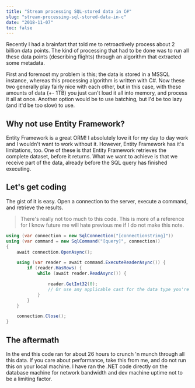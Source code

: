 ```yaml
---
title: "Stream processing SQL-stored data in C#"
slug: "stream-processing-sql-stored-data-in-c"
date: "2018-11-07"
toc: false
---
```


Recently I had a brainfart that told me to retroactively process about 2 billion data points. The kind of processing that had to be done was to run all these data points (describing flights) through an algorithm that extracted some metadata.

First and foremost my problem is this; the data is stored in a MSSQL instance, whereas this processing algorithm is written with C#. Now these two generally play fairly nice with each other, but in this case, with these amounts of data (+- 1TB) you just can't load it all into memory, and process it all at once. Another option would be to use batching, but I'd be too lazy (and it'd be too slow) to use.

## Why not use Entity Framework?

Entity Framework is a great ORM! I absolutely love it for my day to day work and I wouldn't want to work without it. However, Entity Framework has it's limitations, too. One of these is that Entity Framework retrieves the complete dataset, before it returns. What we want to achieve is that we receive part of the data, already before the SQL query has finished executing.

## Let's get coding

The gist of it is easy. Open a connection to the server, execute a command, and retrieve the results.

> There's really not too much to this code. This is more of a reference for I know future me will hate previous me if I do not make this note.

```csharp
using (var connection = new SqlConnection("[connectionstring]"))
using (var command = new SqlCommand("[query]", connection))
{
    await connection.OpenAsync();

    using (var reader = await command.ExecuteReaderAsync()) {
        if (reader.HasRows) {
            while (await reader.ReadAsync()) {

                reader.GetInt32(0);
                // Or use any applicable cast for the data type you're trying to retrieve
            }
        }
    }

    connection.Close();
}
```

## The aftermath

In the end this code ran for about 26 hours to crunch 'n munch through all this data. If you care about performance, take this from me, and do not run this on your local machine. I have ran the .NET code directly on the database machine for network bandwidth and dev machine uptime not to be a limiting factor.
